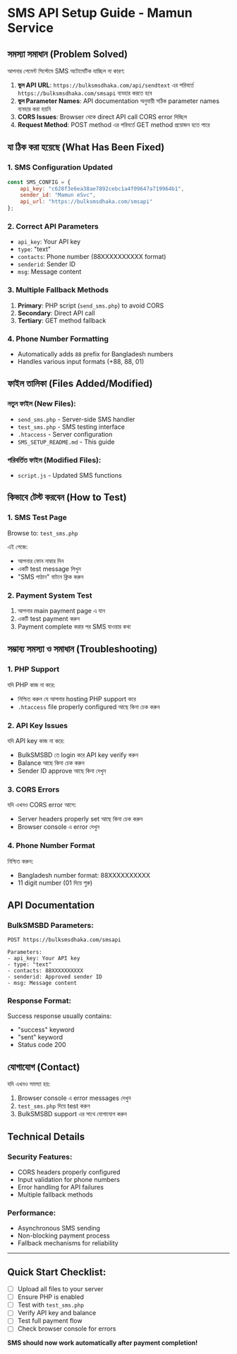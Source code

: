 # SMS API Setup Guide - Mamun Service

## সমস্যা সমাধান (Problem Solved)

আপনার পেমেন্ট সিস্টেমে SMS অটোমেটিক যাচ্ছিল না কারণ:

1. **ভুল API URL**: `https://bulksmsdhaka.com/api/sendtext` এর পরিবর্তে `https://bulksmsdhaka.com/smsapi` ব্যবহার করতে হবে
2. **ভুল Parameter Names**: API documentation অনুযায়ী সঠিক parameter names ব্যবহার করা হয়নি
3. **CORS Issues**: Browser থেকে direct API call CORS error দিচ্ছিল
4. **Request Method**: POST method এর পরিবর্তে GET method প্রয়োজন হতে পারে

## যা ঠিক করা হয়েছে (What Has Been Fixed)

### 1. SMS Configuration Updated
```javascript
const SMS_CONFIG = {
    api_key: "c628f3e6ea38ae7892cebc1a4f09647a719964b1",
    sender_id: "Mamun eSvc",
    api_url: "https://bulksmsdhaka.com/smsapi"
};
```

### 2. Correct API Parameters
- `api_key`: Your API key
- `type`: "text"
- `contacts`: Phone number (88XXXXXXXXXX format)
- `senderid`: Sender ID
- `msg`: Message content

### 3. Multiple Fallback Methods
1. **Primary**: PHP script (`send_sms.php`) to avoid CORS
2. **Secondary**: Direct API call
3. **Tertiary**: GET method fallback

### 4. Phone Number Formatting
- Automatically adds `88` prefix for Bangladesh numbers
- Handles various input formats (+88, 88, 01)

## ফাইল তালিকা (Files Added/Modified)

### নতুন ফাইল (New Files):
- `send_sms.php` - Server-side SMS handler
- `test_sms.php` - SMS testing interface
- `.htaccess` - Server configuration
- `SMS_SETUP_README.md` - This guide

### পরিবর্তিত ফাইল (Modified Files):
- `script.js` - Updated SMS functions

## কিভাবে টেস্ট করবেন (How to Test)

### 1. SMS Test Page
Browse to: `test_sms.php`

এই পেজে:
- আপনার ফোন নাম্বার দিন
- একটি test message লিখুন
- "SMS পাঠান" বাটনে ক্লিক করুন

### 2. Payment System Test
1. আপনার main payment page এ যান
2. একটি test payment করুন
3. Payment complete করার পর SMS যাওয়ার কথা

## সম্ভাব্য সমস্যা ও সমাধান (Troubleshooting)

### 1. PHP Support
যদি PHP কাজ না করে:
- নিশ্চিত করুন যে আপনার hosting PHP support করে
- `.htaccess` file properly configured আছে কিনা চেক করুন

### 2. API Key Issues
যদি API key কাজ না করে:
- BulkSMSBD তে login করে API key verify করুন
- Balance আছে কিনা চেক করুন
- Sender ID approve আছে কিনা দেখুন

### 3. CORS Errors
যদি এখনও CORS error আসে:
- Server headers properly set আছে কিনা চেক করুন
- Browser console এ error দেখুন

### 4. Phone Number Format
নিশ্চিত করুন:
- Bangladesh number format: 88XXXXXXXXXX
- 11 digit number (01 দিয়ে শুরু)

## API Documentation

### BulkSMSBD Parameters:
```
POST https://bulksmsdhaka.com/smsapi

Parameters:
- api_key: Your API key
- type: "text"
- contacts: 88XXXXXXXXXX
- senderid: Approved sender ID
- msg: Message content
```

### Response Format:
Success response usually contains:
- "success" keyword
- "sent" keyword
- Status code 200

## যোগাযোগ (Contact)

যদি এখনও সমস্যা হয়:
1. Browser console এ error messages দেখুন
2. `test_sms.php` দিয়ে test করুন
3. BulkSMSBD support এর সাথে যোগাযোগ করুন

## Technical Details

### Security Features:
- CORS headers properly configured
- Input validation for phone numbers
- Error handling for API failures
- Multiple fallback methods

### Performance:
- Asynchronous SMS sending
- Non-blocking payment process
- Fallback mechanisms for reliability

---

## Quick Start Checklist:

- [ ] Upload all files to your server
- [ ] Ensure PHP is enabled
- [ ] Test with `test_sms.php`
- [ ] Verify API key and balance
- [ ] Test full payment flow
- [ ] Check browser console for errors

**SMS should now work automatically after payment completion!**
